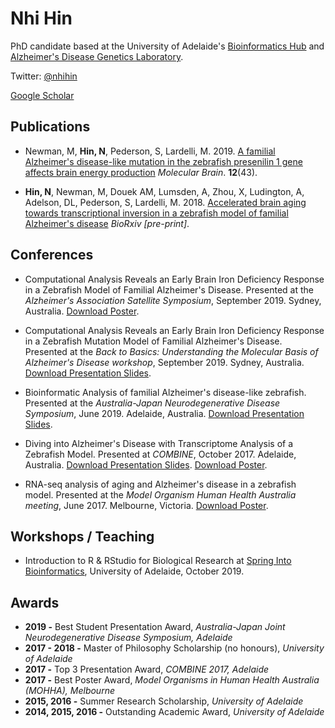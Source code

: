 # Nhi Hin

PhD candidate based at the University of Adelaide's [Bioinformatics Hub](https://twitter.com/UofABioinfoHub) and [Alzheimer's Disease Genetics Laboratory](https://facebook.com/forgetfulfish). 

Twitter: [@nhihin](https://twitter.com/NhiHin)

[Google Scholar](https://scholar.google.com.au/citations?user=oLcwgrcAAAAJ&hl=en)


## Publications

- Newman, M, **Hin, N**, Pederson, S, Lardelli, M. 2019. [A familial Alzheimer's disease-like mutation in the zebrafish presenilin 1 gene affects brain energy production](https://molecularbrain.biomedcentral.com/track/pdf/10.1186/s13041-019-0467-y) *Molecular Brain*. **12**(43).

- **Hin, N**, Newman, M, Douek AM, Lumsden, A, Zhou, X, Ludington, A, Adelson, DL, Pederson, S, Lardelli, M. 2018. [Accelerated brain aging towards transcriptional inversion in a zebrafish model of familial Alzheimer's disease](https://www.biorxiv.org/content/10.1101/262162v2.abstract) *BioRxiv [pre-print]*. 

## Conferences

- Computational Analysis Reveals an Early Brain Iron Deficiency Response in a Zebrafish Model of Familial Alzheimer's Disease. Presented at the *Alzheimer's Association Satellite Symposium*, September 2019. Sydney, Australia. [Download Poster](http://nhihin.com/files/IronPoster.pdf).

- Computational Analysis Reveals an Early Brain Iron Deficiency Response in a Zebrafish Mutation Model of Familial Alzheimer's Disease. Presented at the *Back to Basics: Understanding the Molecular Basis of Alzheimer's Disease workshop*, September 2019. Sydney, Australia. [Download Presentation Slides](http://nhihin.com/files/B2B_Workshop.pdf).

- Bioinformatic Analysis of familial Alzheimer's disease-like zebrafish. Presented at the *Australia-Japan Neurodegenerative Disease Symposium*, June 2019. Adelaide, Australia. [Download Presentation Slides](http://nhihin.com/files/Neurodegeneration_Symposium_pres.pdf).

- Diving into Alzheimer's Disease with Transcriptome Analysis of a Zebrafish Model. Presented at *COMBINE*, October 2017. Adelaide, Australia. [Download Presentation Slides](http://nhihin.com/files/NH-COMBINE-Presentation-Slides.pdf). [Download Poster](http://nhihin.com/files/PosterCOMBINE.gif). 

- RNA-seq analysis of aging and Alzheimer's disease in a zebrafish model. Presented at the *Model Organism Human Health Australia meeting*, June 2017. Melbourne, Victoria. [Download Poster](http://nhihin.com/files/PosterMOHHA.gif).

## Workshops / Teaching 

- Introduction to R & RStudio for Biological Research at [Spring Into Bioinformatics](https://www.adelaide.edu.au/bioinformatics-hub/events/list/2019/10/spring-into-bioinformatics), University of Adelaide, October 2019.  

## Awards

- **2019 -** Best Student Presentation Award,  *Australia-Japan Joint Neurodegenerative Disease Symposium, Adelaide*
- **2017 - 2018 -** Master of Philosophy Scholarship (no honours), *University of Adelaide*
- **2017 -** Top 3 Presentation Award, *COMBINE 2017, Adelaide*
- **2017 -** Best Poster Award, <i>Model Organisms in Human Health Australia (MOHHA), Melbourne</i>
- **2015, 2016 -** Summer Research Scholarship, *University of Adelaide*
- **2014, 2015, 2016 -** Outstanding Academic Award, *University of Adelaide*





